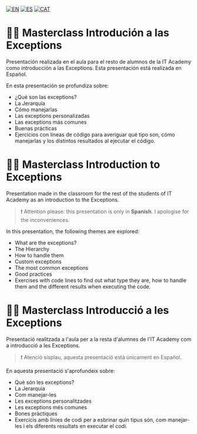 [![EN](https://img.shields.io/badge/EN-blue.svg?logo=googletranslate&logoColor=white)](#eng)
[![ES](https://img.shields.io/badge/ES-red.svg?logo=googletranslate&logoColor=white)](#es)
[![CAT](https://img.shields.io/badge/CAT-yellow.svg?logo=googletranslate&logoColor=white)](#cat)

<a name="es"></a>
# :woman_teacher: Masterclass Introdución a las Exceptions

Presentación realizada en el aula para el resto de alumnos de la IT Academy como introducción a las Exceptions. Esta presentación está realizada en Español.

En esta presentación se profundiza sobre:
- ¿Qué son las exceptions?
- La Jerarquía
- Cómo manejarlas
- Las exceptions personalizadas
- Las exceptions más comunes
- Buenas prácticas 
- Ejercicios con líneas de código para averiguar qué tipo son, cómo manejarlas y los distintos resultados al ejecutar el código.

<a name="eng"></a>
# :woman_teacher: Masterclass Introduction to Exceptions

Presentation made in the classroom for the rest of the students of IT Academy as an introduction to the Exceptions. 

> ❗ Attention please: this presentation is only in **Spanish**. I apologise for the inconveniences.

In this presentation, the following themes are explored:

- What are the exceptions?
- The Hierarchy
- How to handle them
- Custom exceptions
- The most common exceptions
- Good practices
- Exercises with code lines to find out what type they are, how to handle them and the different results when executing the code.


<a name="cat"></a>

# :woman_teacher: Masterclass Introducció a les Exceptions

Presentació realitzada a l'aula per a la resta d'alumnes de l'IT Academy com a introducció a les Exceptions. 

> ❗ Atenció sisplau, aquesta presentació està únicament en Español.

En aquesta presentació s'aprofundeix sobre:

- Què són les exceptions?
- La Jerarquia
- Com manejar-les
- Les exceptions personalitzades
- Les exceptions més comunes
- Bones pràctiques
- Exercicis amb línies de codi per a esbrinar quin tipus són, com manejar-les i els diferents resultats en executar el codi. 
